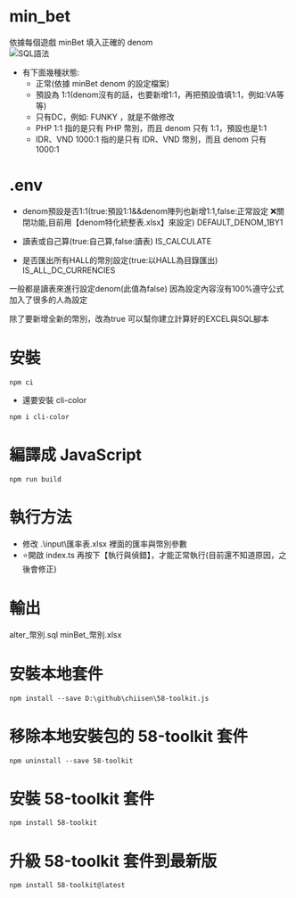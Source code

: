 # min_bet
依據每個遊戲 minBet 填入正確的 denom  
![SQL語法](https://i.imgur.com/0lkyZWD.png)
- 有下面幾種狀態:
  - 正常(依據 minBet denom 的設定檔案)
  - 預設為 1:1(denom沒有的話，也要新增1:1，再把預設值填1:1，例如:VA等等)
  - 只有DC，例如: FUNKY ，就是不做修改
  - PHP 1:1 指的是只有 PHP 幣別，而且 denom 只有 1:1，預設也是1:1
  - IDR、VND 1000:1 指的是只有 IDR、VND 幣別，而且 denom 只有 1000:1 

# .env
- denom預設是否1:1(true:預設1:1&&denom陣列也新增1:1,false:正常設定 ❌關閉功能,目前用【denom特化統整表.xlsx】來設定)
DEFAULT_DENOM_1BY1

- 讀表或自己算(true:自己算,false:讀表)
IS_CALCULATE

- 是否匯出所有HALL的幣別設定(true:以HALL為目錄匯出)
IS_ALL_DC_CURRENCIES

一般都是讀表來進行設定denom(此值為false)
因為設定內容沒有100%遵守公式
加入了很多的人為設定

除了要新增全新的幣別，改為true
可以幫你建立計算好的EXCEL與SQL腳本


# 安裝
```bash=
npm ci
```
- 還要安裝 cli-color
```bash=
npm i cli-color
```

# 編譯成 JavaScript
```bash=
npm run build
```

# 執行方法
- 修改 .\input\匯率表.xlsx 裡面的匯率與幣別參數
- ⭐開啟 index.ts 再按下【執行與偵錯】，才能正常執行(目前還不知道原因，之後會修正)


# 輸出
alter_幣別.sql
minBet_幣別.xlsx

# 安裝本地套件
```bash=
npm install --save D:\github\chiisen\58-toolkit.js
```

# 移除本地安裝包的 58-toolkit 套件
```bash=
npm uninstall --save 58-toolkit
```

# 安裝 58-toolkit 套件
```bash=
npm install 58-toolkit
```

# 升級 58-toolkit 套件到最新版
```bash=
npm install 58-toolkit@latest
```

